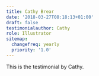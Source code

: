 ```yaml
---
title: Cathy Brear
date: '2018-03-27T08:18:13+01:00'
draft: false
testimonialauthor: Cathy
role: Illustrator
sitemap:
  changefreq: yearly
  priority: '1.0'
---
```

This is the testimonial by Cathy.
